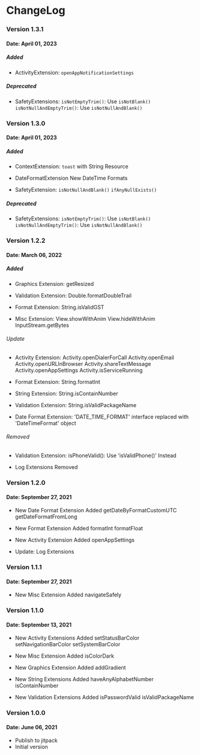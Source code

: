 # ChangeLog

### Version 1.3.1
#### Date: April 01, 2023

##### Added

- ActivityExtension:
  `openAppNotificationSettings`

##### Deprecated
- SafetyExtensions:
  `isNotEmptyTrim()`: Use `isNotBlank()`
  `isNotNullAndEmptyTrim()`: Use `isNotNullAndBlank()`

### Version 1.3.0
#### Date: April 01, 2023

##### Added

- ContextExtension:
  `toast` with String Resource

- DateFormatExtension
  New DateTime Formats

- SafetyExtension:
  `isNotNullAndBlank()`
  `ifAnyNullExists()`

##### Deprecated
- SafetyExtensions:
  `isNotEmptyTrim()`: Use `isNotBlank()`
  `isNotNullAndEmptyTrim()`: Use `isNotNullAndBlank()`

### Version 1.2.2
#### Date: March 06, 2022

##### Added

- Graphics Extension:
  getResized

- Validation Extension:
  Double.formatDoubleTrail

- Format Extension:
  String.isValidGST

- Misc Extension:
  View.showWithAnim
  View.hideWithAnim
  InputStream.getBytes
  
###### Update

- Activity Extension:
  Activity.openDialerForCall
  Activity.openEmail
  Activity.openURLInBrowser
  Activity.shareTextMessage
  Activity.openAppSettings
  Activity.isServiceRunning
  
- Format Extension:
  String.formatInt
  
- String Extension:
  String.isContainNumber
  
- Validation Extension:
  String.isValidPackageName
  
- Date Format Extension:
  'DATE_TIME_FORMAT' interface replaced with 'DateTimeFormat' object
  
###### Removed

- Validation Extension:
  isPhoneValid(): Use 'isValidPhone()' Instead
  
- Log Extensions Removed

### Version 1.2.0
#### Date: September 27, 2021

- New Date Format Extension Added
  getDateByFormatCustomUTC
  getDateFormatFromLong

- New Format Extension Added
  formatInt
  formatFloat

- New Activity Extension Added
  openAppSettings

- Update: Log Extensions

### Version 1.1.1
#### Date: September 27, 2021

- New Misc Extension Added
  navigateSafely
  
### Version 1.1.0
#### Date: September 13, 2021

- New Activity Extensions Added
  setStatusBarColor
  setNavigationBarColor
  setSystemBarColor

- New Misc Extension Added
  isColorDark

- New Graphics Extension Added
  addGradient

- New String Extensions Added
  haveAnyAlphabetNumber
  isContainNumber

- New Validation Extensions Added
  isPasswordValid
  isValidPackageName
  
### Version 1.0.0
#### Date: June 06, 2021

- Publish to jitpack
- Initial version